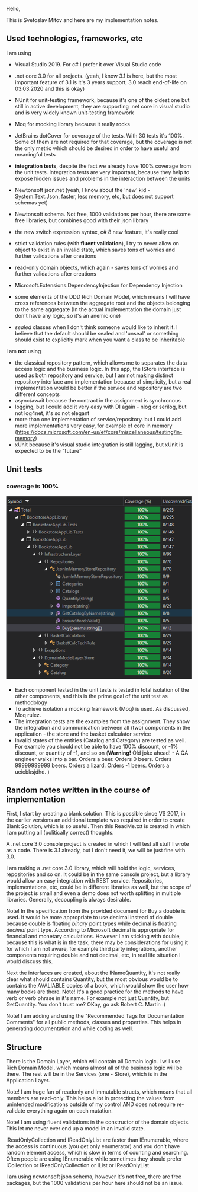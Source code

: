 Hello,

This is Svetoslav Mitov and here are my implementation notes.

## Used technologies, frameworks, etc
I am using
 - Visual Studio 2019. For c# I prefer it over Visual Studio code 
 - .net core 3.0 for all projects. (yeah, I know 3.1 is here, but the most important feature of 3.1 is it's 3 years support, 3.0 reach end-of-life on 03.03.2020 and this is okay)
 - NUnit for unit-testing framework, because it's one of the oldest one but still in active development, they are supporting .net core in visual studio and is very widely known unit-testing framework
 - Moq for mocking library because it really rocks
 - JetBrains dotCover for coverage of the tests. With 30 tests it's 100%. Some of them are not required for that coverage, but the coverage is not the only metric which should be desired in order to have useful and meaningful tests
 - **integration tests**, despite the fact we already have 100% coverage from the unit tests. Integration tests are very important, because they help to expose hidden issues and problems in the interaction between the units
 - Newtonsoft json.net (yeah, I know about the 'new' kid - System.Text.Json, faster, less memory, etc, but does not support schemas yet)
 - Newtonsoft schema. Not free, 1000 validations per hour, there are some free libraries, but combines good with their json library
 
 - the new switch expression syntax, c# 8 new feature, it's really cool
 - strict validation rules (with **fluent validation**), I try to never allow on object to exist in an invalid state, which saves tons of worries and further validations after creations
 - read-only domain objects, which again - saves tons of worries and further validations after creations

 - Microsoft.Extensions.DependencyInjection for Dependency Injection
 - some elements of the DDD Rich Domain Model, which means I will have cross references between the aggregate root and the objects belonging to the same aggregate (In the actual implementation the domain just don't have any logic, so it's an anemic one)
 - *sealed*  classes when I don't think someone would like to inherit it. I believe that the default should be sealed and 'unseal' or something should exist to explicitly mark when you want a class to be inheritable


 
 I am **not** using
 - the classical repository pattern, which allows me to separates the data access logic and the business logic. In this app, the IStore interface is used as both repository and service, but I am not making distinct repository interface and implementation because of simplicity, but a real implementation would be better if the service and repository are two different concepts
 - async/await because the contract in the assignment is synchronous
 - logging, but I could add it very easy with DI again - nlog or serilog, but not log4net, it's so not elegant
 - more than one implementation of service/repository. but I could add more implementations very easy, for example ef core in memory (https://docs.microsoft.com/en-us/ef/core/miscellaneous/testing/in-memory)
 - xUnit because it's visual studio integration is still lagging, but xUnit is expected to be the "future"
 
 
 ## Unit tests 
 
 ### coverage is 100%
 
![unit test coverage](Screenshots/UnitTestCoverage.png)


 - Each component tested in the unit tests is tested in total isolation of the other components, and this is the prime goal of the unit test as methodology
 - To achieve isolation a mocking framework (Moq) is used. As discussed, Moq rulez.
 - The integration tests are the examples from the assignment. They show the integration and communication between all (two) components in the application - the store and the basket calculator service
 - Invalid states of the entities (Catalog and Category) are tested as well. For example you should not be able to have 100% discount, or -1% discount, or quantity of -1, and so on   (**Warning!** Old joke ahead! - A QA engineer walks into a bar. Orders a beer. Orders 0 beers. Orders 99999999999 beers. Orders a lizard. Orders -1 beers. Orders a ueicbksjdhd. )


 ## Random notes written in the course of implementation
 
First, I start by creating a blank solution. This is possible since VS 2017, in the earlier versions an additional template was required in order to create Blank Solution, which is so useful.
Then this ReadMe.txt is created in which I am putting all (politically correct) thoughts.

A .net core 3.0 console project is created in which I will test all stuff I wrote as a code.
There is 3.1 already, but I don't need it, we will be just fine with 3.0.

I am making a .net core 3.0 library, which will hold the logic, services, repositories and so on.
It could be in the same console project, but a library would allow an easy integration with REST service.
Repositories, implementations, etc, could be in different libraries as well, but the scope of the project is small and even a demo does not worth splitting in multiple libraries.
Generally, decoupling is always desirable.

Note! In the specification from the provided document for Buy a double is used. 
It would be more appropriate to use decimal instead of double because double is floating *binary* point types while decimal is floating *decimal* point type.
According to Microsoft decimal is appropriate for financial and monetary calculations.
However I am sticking with double, because this is what is in the task, there may be considerations for using it for which I am not aware, for example third party integrations, another components requiring double and not decimal, etc, in real life situation I would discuss this.

Next the interfaces are created, about the INameQuantity, it's not really clear what should contains Quantity, but the most obvious would be to contains the AVALIABLE copies of a book, which would show the user how many books are there.
Note! It's a good practice for the methods to have verb or verb phrase in it's name. For example not just Quantity, but GetQuantity. You don't trust me? OKay, go ask Robert C. Martin :)

Note! I am adding and using the "Recommended Tags for Documentation Comments" for all public methods, classes and properties. This helps in generating documentation and while coding as well.

## Structure 
There is the Domain Layer, which will contain all Domain logic.
I will use Rich Domain Model, which means almost all of the business logic will be there.
The rest will be in the Services (one - Store), which is in the Application Layer.

Note! I am huge fan of readonly and Immutable structs, which means that all members are read-only.
This helps a lot in protecting the values  from unintended modifications outside of my control AND does not require re-validate everything again on each mutation.

Note! I am using fluent validations in the constructor of the domain objects. This let me never ever end up a model in an invalid state.

IReadOnlyCollection and IReadOnlyList are faster than IEnumerable, where the access is continuous (you get only enumerator) and you don't have random element access, which is slow in terms of counting and searching.
Often people are using IEnumerable while sometimes they should prefer ICollection or IReadOnlyCollection or IList or IReadOnlyList

I am using newtonsoft json schema, however it's not free, there are free packages, but the 1000 validations per hour here should not be an issue.
